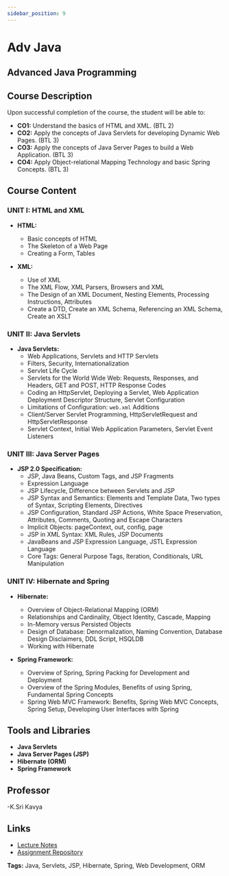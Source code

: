 ```yaml
---
sidebar_position: 9
---
```

# Adv Java


## Advanced Java Programming

## Course Description

Upon successful completion of the course, the student will be able to:
- **CO1:** Understand the basics of HTML and XML. (BTL 2)
- **CO2:** Apply the concepts of Java Servlets for developing Dynamic Web Pages. (BTL 3)
- **CO3:** Apply the concepts of Java Server Pages to build a Web Application. (BTL 3)
- **CO4:** Apply Object-relational Mapping Technology and basic Spring Concepts. (BTL 3)

## Course Content

### UNIT I: HTML and XML

- **HTML:**
  - Basic concepts of HTML
  - The Skeleton of a Web Page
  - Creating a Form, Tables

- **XML:**
  - Use of XML
  - The XML Flow, XML Parsers, Browsers and XML
  - The Design of an XML Document, Nesting Elements, Processing Instructions, Attributes
  - Create a DTD, Create an XML Schema, Referencing an XML Schema, Create an XSLT

### UNIT II: Java Servlets

- **Java Servlets:**
  - Web Applications, Servlets and HTTP Servlets
  - Filters, Security, Internationalization
  - Servlet Life Cycle
  - Servlets for the World Wide Web: Requests, Responses, and Headers, GET and POST, HTTP Response Codes
  - Coding an HttpServlet, Deploying a Servlet, Web Application Deployment Descriptor Structure, Servlet Configuration
  - Limitations of Configuration: `web.xml` Additions
  - Client/Server Servlet Programming, HttpServletRequest and HttpServletResponse
  - Servlet Context, Initial Web Application Parameters, Servlet Event Listeners

### UNIT III: Java Server Pages

- **JSP 2.0 Specification:**
  - JSP, Java Beans, Custom Tags, and JSP Fragments
  - Expression Language
  - JSP Lifecycle, Difference between Servlets and JSP
  - JSP Syntax and Semantics: Elements and Template Data, Two types of Syntax, Scripting Elements, Directives
  - JSP Configuration, Standard JSP Actions, White Space Preservation, Attributes, Comments, Quoting and Escape Characters
  - Implicit Objects: pageContext, out, config, page
  - JSP in XML Syntax: XML Rules, JSP Documents
  - JavaBeans and JSP Expression Language, JSTL Expression Language
  - Core Tags: General Purpose Tags, Iteration, Conditionals, URL Manipulation

### UNIT IV: Hibernate and Spring

- **Hibernate:**
  - Overview of Object-Relational Mapping (ORM)
  - Relationships and Cardinality, Object Identity, Cascade, Mapping
  - In-Memory versus Persisted Objects
  - Design of Database: Denormalization, Naming Convention, Database Design Disclaimers, DDL Script, HSQLDB
  - Working with Hibernate

- **Spring Framework:**
  - Overview of Spring, Spring Packing for Development and Deployment
  - Overview of the Spring Modules, Benefits of using Spring, Fundamental Spring Concepts
  - Spring Web MVC Framework: Benefits, Spring Web MVC Concepts, Spring Setup, Developing User Interfaces with Spring

## Tools and Libraries

- **Java Servlets**
- **Java Server Pages (JSP)**
- **Hibernate (ORM)**
- **Spring Framework**

## Professor

-K.Sri Kavya

## Links

- [Lecture Notes](#)
- [Assignment Repository](#)

**Tags:** Java, Servlets, JSP, Hibernate, Spring, Web Development, ORM
